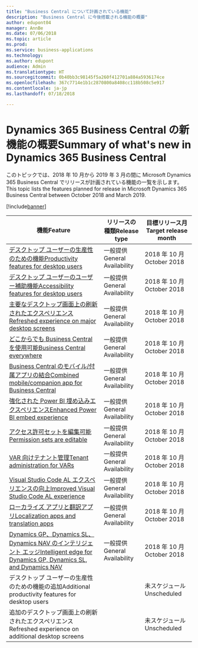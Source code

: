 ```yaml
---
title: "Business Central について計画されている機能"
description: "Business Central に今後搭載される機能の概要"
author: edupont04
manager: AnnBe
ms.date: 07/06/2018
ms.topic: article
ms.prod: 
ms.service: business-applications
ms.technology: 
ms.author: edupont
audience: Admin
ms.translationtype: HT
ms.sourcegitcommit: 0b40bb3c98145f5a260f412701a884a5936174ce
ms.openlocfilehash: 367c7714e1b1c2870800a8408cc118b508c5e917
ms.contentlocale: ja-jp
ms.lasthandoff: 07/18/2018

---
```

# <a name="summary-of-whats-new-in-dynamics-365-business-central"></a><span data-ttu-id="6146e-103">Dynamics 365 Business Central の新機能の概要</span><span class="sxs-lookup"><span data-stu-id="6146e-103">Summary of what's new in Dynamics 365 Business Central</span></span>

<span data-ttu-id="6146e-104">このトピックでは、2018 年 10 月から 2019 年 3 月の間に Microsoft Dynamics 365 Business Central でリリースが計画されている機能の一覧を示します。</span><span class="sxs-lookup"><span data-stu-id="6146e-104">This topic lists the features planned for release in Microsoft Dynamics 365 Business Central between October 2018 and March 2019.</span></span>

[!include[banner](../../includes/banner.md)]

| <span data-ttu-id="6146e-105">機能</span><span class="sxs-lookup"><span data-stu-id="6146e-105">Feature</span></span> | <span data-ttu-id="6146e-106">リリースの種類</span><span class="sxs-lookup"><span data-stu-id="6146e-106">Release type</span></span> | <span data-ttu-id="6146e-107">目標リリース月</span><span class="sxs-lookup"><span data-stu-id="6146e-107">Target release month</span></span> |
|------------|----------|--------|
| [<span data-ttu-id="6146e-108">デスクトップ ユーザーの生産性のための機能</span><span class="sxs-lookup"><span data-stu-id="6146e-108">Productivity features for desktop users</span></span>](high-productivity-user-experience.md) | <span data-ttu-id="6146e-109">一般提供</span><span class="sxs-lookup"><span data-stu-id="6146e-109">General Availability</span></span> | <span data-ttu-id="6146e-110">2018 年 10 月</span><span class="sxs-lookup"><span data-stu-id="6146e-110">October 2018</span></span>  |
| [<span data-ttu-id="6146e-111">デスクトップ ユーザーのユーザー補助機能</span><span class="sxs-lookup"><span data-stu-id="6146e-111">Accessibility features for desktop users</span></span>](/business-applications-release-notes/october18/dynamics365-business-central/high-productivity-user-experience#accessibility) |  <span data-ttu-id="6146e-112">一般提供</span><span class="sxs-lookup"><span data-stu-id="6146e-112">General Availability</span></span> |  <span data-ttu-id="6146e-113">2018 年 10 月</span><span class="sxs-lookup"><span data-stu-id="6146e-113">October 2018</span></span>  |
| [<span data-ttu-id="6146e-114">主要なデスクトップ画面上の刷新されたエクスペリエンス</span><span class="sxs-lookup"><span data-stu-id="6146e-114">Refreshed experience on major desktop screens</span></span>](/business-applications-release-notes/october18/dynamics365-business-central/high-productivity-user-experience#refreshed-desktop-experience) |  <span data-ttu-id="6146e-115">一般提供</span><span class="sxs-lookup"><span data-stu-id="6146e-115">General Availability</span></span> |   <span data-ttu-id="6146e-116">2018 年 10 月</span><span class="sxs-lookup"><span data-stu-id="6146e-116">October 2018</span></span>  |
| [<span data-ttu-id="6146e-117">どこからでも Business Central を使用可能</span><span class="sxs-lookup"><span data-stu-id="6146e-117">Business Central everywhere</span></span>](business-central-everywhere.md)|  <span data-ttu-id="6146e-118">一般提供</span><span class="sxs-lookup"><span data-stu-id="6146e-118">General Availability</span></span>  |  <span data-ttu-id="6146e-119">2018 年 10 月</span><span class="sxs-lookup"><span data-stu-id="6146e-119">October 2018</span></span>  |
| [<span data-ttu-id="6146e-120">Business Central のモバイル/付属アプリの結合</span><span class="sxs-lookup"><span data-stu-id="6146e-120">Combined mobile/companion app for Business Central</span></span>](/business-applications-release-notes/october18/dynamics365-business-central/high-productivity-user-experience#access-from-anywhere) |  <span data-ttu-id="6146e-121">一般提供</span><span class="sxs-lookup"><span data-stu-id="6146e-121">General Availability</span></span> | <span data-ttu-id="6146e-122">2018 年 10 月</span><span class="sxs-lookup"><span data-stu-id="6146e-122">October 2018</span></span>    |
| [<span data-ttu-id="6146e-123">強化された Power BI 埋め込みエクスペリエンス</span><span class="sxs-lookup"><span data-stu-id="6146e-123">Enhanced Power BI embed experience</span></span>](enhanced-power-bi-embed-experience.md)  | <span data-ttu-id="6146e-124">一般提供</span><span class="sxs-lookup"><span data-stu-id="6146e-124">General Availability</span></span>    | <span data-ttu-id="6146e-125">2018 年 10 月</span><span class="sxs-lookup"><span data-stu-id="6146e-125">October 2018</span></span>   |
| [<span data-ttu-id="6146e-126">アクセス許可セットを編集可能</span><span class="sxs-lookup"><span data-stu-id="6146e-126">Permission sets are editable</span></span>](editablepermissionsets.md)  | <span data-ttu-id="6146e-127">一般提供</span><span class="sxs-lookup"><span data-stu-id="6146e-127">General Availability</span></span>    | <span data-ttu-id="6146e-128">2018 年 10 月</span><span class="sxs-lookup"><span data-stu-id="6146e-128">October 2018</span></span>   |
| [<span data-ttu-id="6146e-129">VAR 向けテナント管理</span><span class="sxs-lookup"><span data-stu-id="6146e-129">Tenant administration for VARs</span></span>](var-tenant-administration.md)  | <span data-ttu-id="6146e-130">一般提供</span><span class="sxs-lookup"><span data-stu-id="6146e-130">General Availability</span></span>    | <span data-ttu-id="6146e-131">2018 年 10 月</span><span class="sxs-lookup"><span data-stu-id="6146e-131">October 2018</span></span>   |
| [<span data-ttu-id="6146e-132">Visual Studio Code AL エクスペリエンスの向上</span><span class="sxs-lookup"><span data-stu-id="6146e-132">Improved Visual Studio Code AL experience</span></span>](visual-studio-code-improvements.md)  | <span data-ttu-id="6146e-133">一般提供</span><span class="sxs-lookup"><span data-stu-id="6146e-133">General Availability</span></span>    | <span data-ttu-id="6146e-134">2018 年 10 月</span><span class="sxs-lookup"><span data-stu-id="6146e-134">October 2018</span></span>   |
| [<span data-ttu-id="6146e-135">ローカライズ アプリと翻訳アプリ</span><span class="sxs-lookup"><span data-stu-id="6146e-135">Localization apps and translation apps</span></span>](localization.md)      |  <span data-ttu-id="6146e-136">一般提供</span><span class="sxs-lookup"><span data-stu-id="6146e-136">General Availability</span></span>  |  <span data-ttu-id="6146e-137">2018 年 10 月</span><span class="sxs-lookup"><span data-stu-id="6146e-137">October 2018</span></span>   |
| [<span data-ttu-id="6146e-138">Dynamics GP、Dynamics SL、Dynamics NAV のインテリジェント エッジ</span><span class="sxs-lookup"><span data-stu-id="6146e-138">Intelligent edge for Dynamics GP, Dynamics SL, and Dynamics NAV</span></span>](dynamics-intelligent-edge.md)   | <span data-ttu-id="6146e-139">一般提供</span><span class="sxs-lookup"><span data-stu-id="6146e-139">General Availability</span></span>  |  <span data-ttu-id="6146e-140">2018 年 10 月</span><span class="sxs-lookup"><span data-stu-id="6146e-140">October 2018</span></span>|
| <span data-ttu-id="6146e-141">デスクトップ ユーザーの生産性のための機能の追加</span><span class="sxs-lookup"><span data-stu-id="6146e-141">Additional productivity features for desktop users</span></span> |     | <span data-ttu-id="6146e-142">未スケジュール</span><span class="sxs-lookup"><span data-stu-id="6146e-142">Unscheduled</span></span> |
| <span data-ttu-id="6146e-143">追加のデスクトップ画面上の刷新されたエクスペリエンス</span><span class="sxs-lookup"><span data-stu-id="6146e-143">Refreshed experience on additional desktop screens</span></span> |     | <span data-ttu-id="6146e-144">未スケジュール</span><span class="sxs-lookup"><span data-stu-id="6146e-144">Unscheduled</span></span> |

